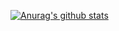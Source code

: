 [![Anurag's github stats](https://github-readme-stats.vercel.app/api?username=spianmo&theme=radical)](https://github.com/anuraghazra/github-readme-stats)
